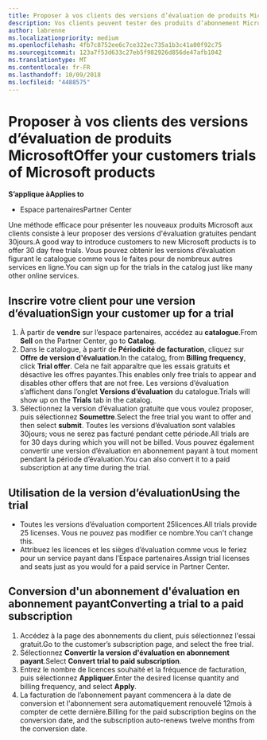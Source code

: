 ```yaml
---
title: Proposer à vos clients des versions d’évaluation de produits Microsoft | Espaces partenaires
description: Vos clients peuvent tester des produits d’abonnement Microsoft pendant 30jours.
author: labrenne
ms.localizationpriority: medium
ms.openlocfilehash: 4fb7c8752ee6c7ce322ec735a1b3c41a00f92c75
ms.sourcegitcommit: 123a7f53d633c27eb5f982926d856de47afb1042
ms.translationtype: MT
ms.contentlocale: fr-FR
ms.lasthandoff: 10/09/2018
ms.locfileid: "4488575"
---
```

# <a name="offer-your-customers-trials-of-microsoft-products"></a><span data-ttu-id="fc8a2-103">Proposer à vos clients des versions d’évaluation de produits Microsoft</span><span class="sxs-lookup"><span data-stu-id="fc8a2-103">Offer your customers trials of Microsoft products</span></span>

**<span data-ttu-id="fc8a2-104">S’applique à</span><span class="sxs-lookup"><span data-stu-id="fc8a2-104">Applies to</span></span>**

-  <span data-ttu-id="fc8a2-105">Espace partenaires</span><span class="sxs-lookup"><span data-stu-id="fc8a2-105">Partner Center</span></span>

<span data-ttu-id="fc8a2-106">Une méthode efficace pour présenter les nouveaux produits Microsoft aux clients consiste à leur proposer des versions d'évaluation gratuites pendant 30jours.</span><span class="sxs-lookup"><span data-stu-id="fc8a2-106">A good way to introduce customers to new Microsoft products is to offer 30 day free trials.</span></span> <span data-ttu-id="fc8a2-107">Vous pouvez obtenir les versions d’évaluation figurant le catalogue comme vous le faites pour de nombreux autres services en ligne.</span><span class="sxs-lookup"><span data-stu-id="fc8a2-107">You can sign up for the trials in the catalog just like many other online services.</span></span>  

## <a name="sign-your-customer-up-for-a-trial"></a><span data-ttu-id="fc8a2-108">Inscrire votre client pour une version d’évaluation</span><span class="sxs-lookup"><span data-stu-id="fc8a2-108">Sign your customer up for a trial</span></span>

1.  <span data-ttu-id="fc8a2-109">À partir de **vendre** sur l’espace partenaires, accédez au **catalogue**.</span><span class="sxs-lookup"><span data-stu-id="fc8a2-109">From **Sell** on the Partner Center, go to **Catalog**.</span></span> 
2.  <span data-ttu-id="fc8a2-110">Dans le catalogue, à partir de **Périodicité de facturation**, cliquez sur **Offre de version d'évaluation**.</span><span class="sxs-lookup"><span data-stu-id="fc8a2-110">In the catalog, from **Billing frequency**, click **Trial offer**.</span></span> <span data-ttu-id="fc8a2-111">Cela ne fait apparaître que les essais gratuits et désactive les offres payantes.</span><span class="sxs-lookup"><span data-stu-id="fc8a2-111">This enables only free trials to appear and disables other offers that are not free.</span></span> <span data-ttu-id="fc8a2-112">Les versions d’évaluation s’affichent dans l’onglet **Versions d’évaluation** du catalogue.</span><span class="sxs-lookup"><span data-stu-id="fc8a2-112">Trials will show up on the **Trials** tab in the catalog.</span></span>
3.  <span data-ttu-id="fc8a2-113">Sélectionnez la version d’évaluation gratuite que vous voulez proposer, puis sélectionnez **Soumettre**.</span><span class="sxs-lookup"><span data-stu-id="fc8a2-113">Select the free trial you want to offer and then select **submit**.</span></span> <span data-ttu-id="fc8a2-114">Toutes les versions d’évaluation sont valables 30jours; vous ne serez pas facturé pendant cette période.</span><span class="sxs-lookup"><span data-stu-id="fc8a2-114">All trials are for 30 days during which you will not be billed.</span></span> <span data-ttu-id="fc8a2-115">Vous pouvez également convertir une version d’évaluation en abonnement payant à tout moment pendant la période d’évaluation.</span><span class="sxs-lookup"><span data-stu-id="fc8a2-115">You can also convert it to a paid subscription at any time during the trial.</span></span>

## <a name="using-the-trial"></a><span data-ttu-id="fc8a2-116">Utilisation de la version d’évaluation</span><span class="sxs-lookup"><span data-stu-id="fc8a2-116">Using the trial</span></span>

- <span data-ttu-id="fc8a2-117">Toutes les versions d’évaluation comportent 25licences.</span><span class="sxs-lookup"><span data-stu-id="fc8a2-117">All trials provide 25 licenses.</span></span> <span data-ttu-id="fc8a2-118">Vous ne pouvez pas modifier ce nombre.</span><span class="sxs-lookup"><span data-stu-id="fc8a2-118">You can't change this.</span></span>
- <span data-ttu-id="fc8a2-119">Attribuez les licences et les sièges d’évaluation comme vous le feriez pour un service payant dans l’Espace partenaires.</span><span class="sxs-lookup"><span data-stu-id="fc8a2-119">Assign trial licenses and seats just as you would for a paid service in Partner Center.</span></span>

## <a name="converting-a-trial-to-a-paid-subscription"></a><span data-ttu-id="fc8a2-120">Conversion d'un abonnement d'évaluation en abonnement payant</span><span class="sxs-lookup"><span data-stu-id="fc8a2-120">Converting a trial to a paid subscription</span></span>

1.  <span data-ttu-id="fc8a2-121">Accédez à la page des abonnements du client, puis sélectionnez l'essai gratuit.</span><span class="sxs-lookup"><span data-stu-id="fc8a2-121">Go to the customer’s subscription page, and select the free trial.</span></span>
2.  <span data-ttu-id="fc8a2-122">Sélectionnez **Convertir la version d'évaluation en abonnement payant**.</span><span class="sxs-lookup"><span data-stu-id="fc8a2-122">Select **Convert trial to paid subscription**.</span></span>
3.  <span data-ttu-id="fc8a2-123">Entrez le nombre de licences souhaité et la fréquence de facturation, puis sélectionnez **Appliquer**.</span><span class="sxs-lookup"><span data-stu-id="fc8a2-123">Enter the desired license quantity and billing frequency, and select **Apply**.</span></span>
4.  <span data-ttu-id="fc8a2-124">La facturation de l’abonnement payant commencera à la date de conversion et l'abonnement sera automatiquement renouvelé 12mois à compter de cette dernière.</span><span class="sxs-lookup"><span data-stu-id="fc8a2-124">Billing for the paid subscription begins on the conversion date, and the subscription auto-renews twelve months from the conversion date.</span></span> 

